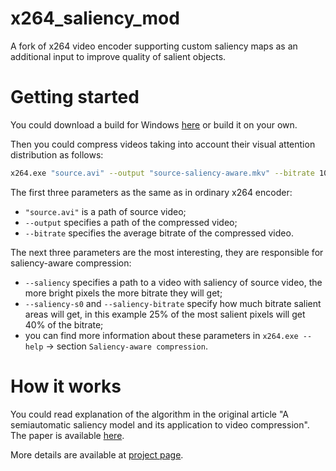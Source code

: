 # x264_saliency_mod
A fork of x264 video encoder supporting custom saliency maps as an additional input to improve quality of salient objects.

# Getting started
You could download a build for Windows [here](https://github.com/msu-video-group/x264_saliency_mod/releases) or build it on your own.

Then you could compress videos taking into account their visual attention distribution as follows:

``` bash
x264.exe "source.avi" --output "source-saliency-aware.mkv" --bitrate 1000 --saliency "saliency.avi" --saliency-s0 75% --saliency-bitrate 40%
```

The first three parameters as the same as in ordinary x264 encoder:
* `"source.avi"` is a path of source video;
* `--output` specifies a path of the compressed video;
* `--bitrate` specifies the average bitrate of the compressed video.

The next three parameters are the most interesting, they are responsible for saliency-aware compression:
* `--saliency` specifies a path to a video with saliency of source video, the more bright pixels the more bitrate they will get;
* `--saliency-s0` and `--saliency-bitrate` specify how much bitrate salient areas will get, in this example 25% of the most salient pixels will get 40% of the bitrate;
* you can find more information about these parameters in `x264.exe --help` -> section `Saliency-aware compression`.

# How it works
You could read explanation of the algorithm in the original article "A semiautomatic saliency model and its application
to video compression".
The paper is available [here](http://compression.ru/video/savam/pdf/A_semiautomatic_saliency_model_and_its_application_to_video_compression_ICCP_2017_0.pdf).

More details are available at [project page](http://compression.ru/video/savam/#downloads).
